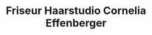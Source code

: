 ---
title: "Friseur Haarstudio Cornelia Effenberger"
url: /goerlitz/friseur-haarstudio-cornelia-effenberger-an-der-frauenkirche/
shop: Friseur
---